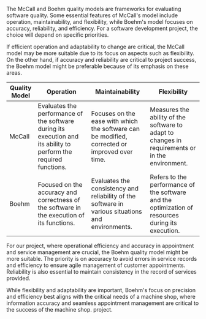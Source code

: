 The McCall and Boehm quality models are frameworks for evaluating software quality. Some essential features of McCall's model include operation, maintainability, and flexibility, while Boehm's model focuses on accuracy, reliability, and efficiency. For a software development project, the choice will depend on specific priorities.

If efficient operation and adaptability to change are critical, the McCall model may be more suitable due to its focus on aspects such as flexibility. On the other hand, if accuracy and reliability are critical to project success, the Boehm model might be preferable because of its emphasis on these areas.

| Quality Model | Operation | Maintainability | Flexibility |
| --- | --- | --- | --- |
| McCall | Evaluates the performance of the software during its execution and its ability to perform the required functions. | Focuses on the ease with which the software can be modified, corrected or improved over time. | Measures the ability of the software to adapt to changes in requirements or in the environment. |
| Boehm | Focused on the accuracy and correctness of the software in the execution of its functions. | Evaluates the consistency and reliability of the software in various situations and environments. | Refers to the performance of the software and the optimization of resources during its execution. |

For our project, where operational efficiency and accuracy in appointment and service management are crucial, the Boehm quality model might be more suitable. The priority is on accuracy to avoid errors in service records and efficiency to ensure agile management of customer appointments. Reliability is also essential to maintain consistency in the record of services provided.

While flexibility and adaptability are important, Boehm's focus on precision and efficiency best aligns with the critical needs of a machine shop, where information accuracy and seamless appointment management are critical to the success of the machine shop. project.